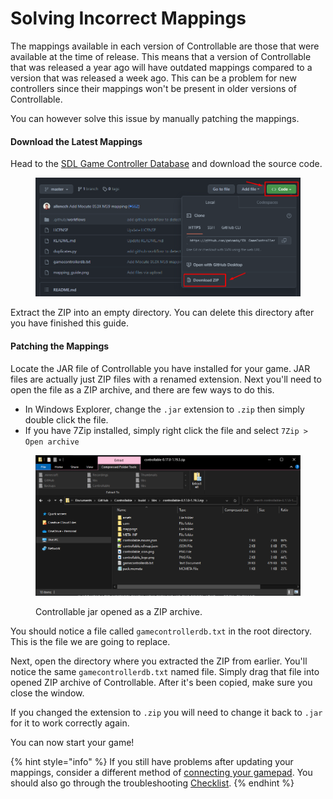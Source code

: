 # Solving Incorrect Mappings

The mappings available in each version of Controllable are those that were available at the time of release. This means that a version of Controllable that was released a year ago will have outdated mappings compared to a version that was released a week ago. This can be a problem for new controllers since their mappings won't be present in older versions of Controllable.

You can however solve this issue by manually patching the mappings.

#### Download the Latest Mappings

Head to the [SDL Game Controller Database](https://github.com/gabomdq/SDL\_GameControllerDB) and download the source code.&#x20;

<figure><img src="../.gitbook/assets/image (17).png" alt=""><figcaption></figcaption></figure>

Extract the ZIP into an empty directory. You can delete this directory after you have finished this guide.

#### Patching the Mappings

Locate the JAR file of Controllable you have installed for your game. JAR files are actually just ZIP files with a renamed extension. Next you'll need to open the file as a ZIP archive, and there are few ways to do this.

* In Windows Explorer, change the `.jar` extension to `.zip` then simply double click the file.
* If you have 7Zip installed, simply right click the file and select `7Zip > Open archive`&#x20;

<figure><img src="../.gitbook/assets/image.png" alt=""><figcaption><p>Controllable jar opened as a ZIP archive.</p></figcaption></figure>

You should notice a file called `gamecontrollerdb.txt` in the root directory. This is the file we are going to replace.

Next, open the directory where you extracted the ZIP from earlier. You'll notice the same `gamecontrollerdb.txt` named file. Simply drag that file into opened ZIP archive of Controllable. After it's been copied, make sure you close the window.

If you changed the extension to `.zip` you will need to change it back to `.jar` for it to work correctly again.

You can now start your game!

{% hint style="info" %}
If you still have problems after updating your mappings, consider a different method of [connecting your gamepad](../guides/how-to-connect-a-gamepad/). You should also go through the troubleshooting [Checklist](checklist.md).
{% endhint %}

